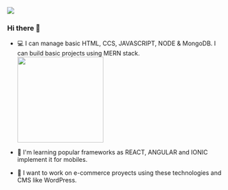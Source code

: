 <img src="https://i.pinimg.com/474x/f6/be/fe/f6befeccddb6f1134f70268060e396c4--work-hard-to-work.jpg">

### Hi there 👋


- 💻 I can manage basic HTML, CCS, JAVASCRIPT, NODE & MongoDB. I can build basic projects using MERN stack.  <img src="https://energyframeworks.com/wp-content/uploads/2013/12/html5-css-javascript-logos.png" hight=200 width=200/>


- 📱 I'm learning popular frameworks as REACT, ANGULAR and IONIC implement it for mobiles.
- 🛒 I want to work on e-commerce proyects using these technologies and CMS like WordPress. 


    
      

